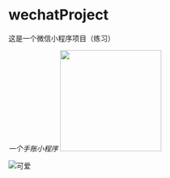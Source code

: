 # wechatProject
这是一个微信小程序项目（练习）

*一个手账小程序*
<img src="https://c-ssl.duitang.com/uploads/item/201602/27/20160227223919_eGtvu.jpeg" width="200" height="200"/>

![可爱](https://c-ssl.duitang.com/uploads/item/201602/27/20160227223919_eGtvu.jpeg) 
